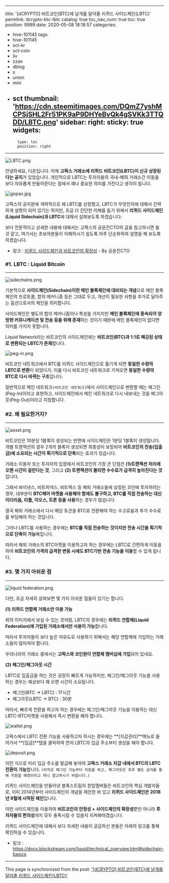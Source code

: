 
---
title: '[dCRYPTO] 비트코인(BTC)에 날개를 달아줄 리퀴드 사이드체인(LBTC)'
permlink: dcrypto-btc-lbtc
catalog: true
toc_nav_num: true
toc: true
position: 9999
date: 2020-05-08 18:18:57
categories:
- hive-101145
tags:
- hive-101145
- sct-kr
- sct-coin
- liv
- zzan
- dblog
- s
- union
- mini
- sct
thumbnail: 'https://cdn.steemitimages.com/DQmZ7yshMCPSjSHL2Fr51PK9aP9DHYeBvQk4gSVKk3TTQDD/LBTC.png'
sidebar:
    right:
        sticky: true
widgets:
    -
        type: toc
        position: right
---


![LBTC.png](https://cdn.steemitimages.com/DQmZ7yshMCPSjSHL2Fr51PK9aP9DHYeBvQk4gSVKk3TTQDD/LBTC.png)


안녕하세요, 디온입니다. 어제 **고팍스 거래소에 리퀴드 비트코인(LBTC)이 신규 상장된다는 공지**가 있었습니다. 개인적으로 LBTC는 투자자들의 국내-해외 거래소간 이동을 보다 자유롭게 만들어준다는 점에서 꽤나 중요한 의미를 가진다고 생각이 됩니다.

![gopax.jpg](https://cdn.steemitimages.com/DQmafJhNgkEjSwpAGfcKmPQCNmFykSGqo89NLx2Hgy121Qn/gopax.jpg)

고팍스의 공지문에 개략적으로 왜 LBTC를 상장했고, LBTC가 무엇인지에 대해서 간략하게 설명이 되어 있기는 하지만, 조금 더 간단한 이해를 돕기 위해서 **리퀴드 사이드체인(Liquid Sidechain)과 LBTC**에 대해서 살펴보도록 하겠습니다.

보다 전문적이고 상세한 내용에 대해서는 고팍스의 공윤진CTO의 글을 참고하시면 될 것 같고, 여기서는 초보자분들이 이해하시기 쉽도록 아주 단순화하여 설명을 해 보도록 하겠습니다.

- 링크 : [리퀴드 사이드체인과 비트코인의 확장성](https://medium.com/gopax/%EB%A6%AC%ED%80%B4%EB%93%9C-%EC%82%AC%EC%9D%B4%EB%93%9C%EC%B2%B4%EC%9D%B8%EA%B3%BC-%EB%B9%84%ED%8A%B8%EC%BD%94%EC%9D%B8%EC%9D%98-%ED%99%95%EC%9E%A5%EC%84%B1-5da88f990f0b) - By 공윤진CTO


### #1. LBTC : Liquid Bitcoin
---
![sidechains.png](https://cdn.steemitimages.com/DQmaTrN42LrJgphKSSbwuobNFYYdNCYGMA6XKvjuTs4EecW/sidechains.png)

기본적으로 **사이드체인(Sidechain)이란 메인 블록체인에 대비되는 개념**으로 메인 블록체인의 프로토콜, 합의 메커니즘 등은 그대로 두고, 개선이 필요한 사항을 추가로 달아주는 옵션으로서의 체인을 의미합니다.

사이드체인은 별도의 합의 메커니즘이나 특성을 가지지만 **메인 블록체인에 종속되어 양방햔 커뮤니케이션 및 전송 등을 위해 존재**하는 것이기 때문에 메인 블록체인이 없다면 의미를 가지지 못합니다.

Liquid Network라는 비트코인의 사이드체인에는 **비트코인(BTC)과 1:1로 페깅된 상태로 변환되는 LBTC가 존재**합니다. 

![peg-in.png](https://cdn.steemitimages.com/DQmZokPAnCdfzLs3SqYwLpzGCqSfBnpDh1Xa2cXyCEcrhmj/peg-in.png)

비트코인 네트워크에서 BTC를 리퀴드 사이드체인으로 옮기게 되면 **동일한 수량의 LBTC로 변환**이 되었다가, 이를 다시 비트코인 네트워크로 가져오면 **동일한 수량의 BTC로 다시 바뀌는 구조**입니다.

일반적으로 메인 네트워크`(비트코인 네트워크)`에서 사이드체인으로 변환할 때는 페그인(Peg-In)이라고 표현하고, 사이드체인에서 메인 네트워크로 다시 내보내는 것을 페그아웃(Peg-Out)이라고 지칭합니다.

### #2. 왜 필요한거지?
---

![asset.png](https://cdn.steemitimages.com/DQmdF37CJLCkaCVQ44eTTqqZ4s1cgaEi3qay1hQ9geMP1ox/asset.png)

비트코인은 10분당 1블록이 생성되는 반면에 사이드체인은 1분당 1블록이 생성됩니다. 개별 트랜잭션의 경우 2개의 블록이 생성되면 최종성이 보장되어 **비트코인의 전송(입출금)에 소요되는 시간이 획기적으로 단축**되는 효과가 있습니다. 

거래소 이용자 또는 투자자의 입장에서 비트코인의 가장 큰 단점은 **(1)트랜잭션 처리에 오랜 시간이 걸린다는 것**, 그리고 **(2) 트랜잭션이 몰리면 수수료가 급격히 높아진다는 것**입니다. 

그래서 바이낸스, 비트피넥스, 비트렉스 등 해외 거래소들에 상장된 코인에 투자하려는 경우, 대부분이 **BTC페어 마켓을 사용해야 함에도 불구하고, BTC를 직접 전송하는 대신 이더리움, 리플, 이오스, 트론 등을 사용**하는 경우가 많습니다. 

결국 해외 거래소에서 다시 해당 토큰을 BTC로 전환해야 하는 수고로움과 추가 수수료를 부담해야 하는 것입니다.

그러나 LBTC를 사용하는 경우에는 **BTC를 직접 전송하는 것이지만 전송 시간을 획기적으로 단축이 가능**해집니다.

따라서 해외 거래소의 BTC마켓을 이용하고자 하는 경우에는 LBTC로 간편하게 이동을 하여 **비트코인의 가격의 급격한 변동 시에도 BTC기반 전송 기능을 이용**할 수 있게 됩니다.

### #3. 몇 가지 아쉬운 점
---
![liquid federation.png](https://cdn.steemitimages.com/DQmSJZ9LjenjsakxmGTCJxeCFCvBHL1NyeXgmJTNi8iwToR/liquid%20federation.png)

다만, 조금 자세히 살펴보면 몇 가지 아쉬운 점들이 있기는 합니다.

**(1) 리퀴드 연합체 거래소만 이용 가능**

위의 이미지에서 보실 수 있는 것처럼, LBTC의 경우에는 **리퀴드 연합체(Liquid Federation)에 가입된 거래소에서만 사용이 가능**합니다. 

따라서 투자자들이 보다 높은 자유도로 사용하기 위해서는 해당 연합체에 가입하는 거래소들이 많아져야 합니다.

우리나라의 거래소 중에서는 **고팍스와 코인원이 연합체 멤버십에 가입**되어 있네요.

**(2) 페그인/페그아웃 시간**

LBTC로 입출금을 하는 것은 굉장히 빠르게 가능하지만, 페그인/페그아웃 기능을 사용하는 경우는 예상보다 꽤 오랜 시간이 소요됩니다.

- 페그인(BTC → LBTC) : 17시간
- 페그아웃(LBTC → BTC) : 30분

따라서, 빠르게 전환을 하고자 하는 경우에는 페그인/페그아웃 기능을 이용하는 대신 LBTC-BTC마켓을 사용해서 즉시 변환을 해야 합니다.


![wallet.png](https://cdn.steemitimages.com/DQmYQQ1bvb3MAz6Y4WGJNALwiUiMRZQ7gxPnfGnq63wkwR1/wallet.png)

고팍스에서 LBTC 전환 기능을 사용하고자 하시는 경우에는 **[지갑관리]**메뉴로 들어가서 **[입금]**탭을 클릭하여 먼저 LBTC의 입금 주소부터 생성을 해야 합니다.

![deposit.png](https://cdn.steemitimages.com/DQmP9pgRkMe9sS7B8J97GcA9nAzsgLo4AXJgkxf92c7PFjb/deposit.png)

이런 식으로 미리 입금 주소를 발급해 놓아야 **고팍스 거래소 지갑 내에서 BTC의 LBTC전환이 가능**합니다. `(아직은 페그인 기능부터 지원을 하고, 페그아웃은 추후 별도 공지를 통해 지원할 예정이라고 하니 참고하시기 바랍니다.)`

리퀴드 사이드체인을 만들어낸 블록스트림의 창업멤버들은 비트코인의 핵심 개발자들로, 이미 2014년부터 사이드체인의 개념을 제안한 바 있고 **리퀴드 사이드체인은 2018년 9월에 시작된 체인**입니다.
 
이런 사이드체인을 이용하여 **비트코인의 안정성 + 사이드체인의 확장성**뿐만 아니라 **투자자들의 편의성**까지 모두 충족시킬 수 있을지 지켜봐야겠습니다. 

리퀴드 사이드체인에 대해서 보다 자세한 내용이 궁금하신 분들은 아래의 링크를 통해 확인하실 수 있습니다.

- 링크 : https://docs.blockstream.com/liquid/technical_overview.html#sidechain-basics

- - -

This page is synchronized from the post: ['[dCRYPTO] 비트코인(BTC)에 날개를 달아줄 리퀴드 사이드체인(LBTC)'](https://steemit.com/@donekim/dcrypto-btc-lbtc)
